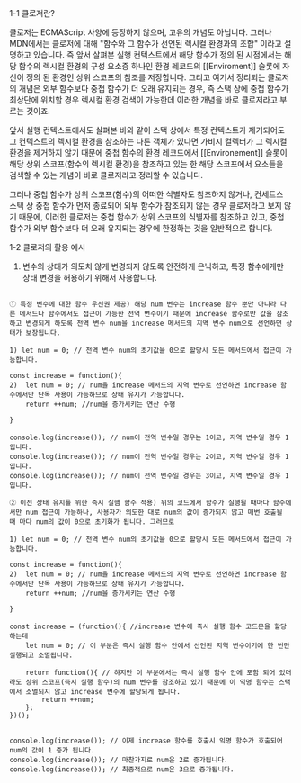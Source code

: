 1-1 클로저란?

클로저는 ECMAScript 사양에 등장하지 않으며, 고유의 개념도 아닙니다. 그러나 MDN에서는 클로저에 대해 "함수와 그 함수가 선언된 렉시컬 환경과의 조합" 이라고 설명하고 있습니다. 즉 앞서 살펴본 실행 컨텍스트에서 해당 함수가 정의 된 시점에서는 해당 함수의 렉시컬 환경의 구성 요소중 하나인 환경 레코드의 [[Enviroment]] 슬롯에 자신이 정의 된 환경인 상위 스코프의 참조를 저장합니다. 그리고 여기서 정리되는 클로저의 개념은 외부 함수보다 중첩 함수가 더 오래 유지되는 경우, 즉 스택 상에 중첩 함수가 최상단에 위치할 경우 렉시컬 환경 검색이 가능한데 이러한 개념을 바로 클로저라고 부르는 것이죠.

앞서 실행 컨텍스트에서도 살펴본 바와 같이 스택 상에서 특정 컨텍스트가 제거되어도 그 컨텍스트의 렉시컬 환경을 참조하는 다른 객체가 있다면 가비지 컬렉터가 그 렉시컬 환경을 제거하지 않기 때문에 중첩 함수의 환경 레코드에서 [[Environement]] 슬롯이 해당 상위 스코프(함수의 렉시컬 환경)을 참조하고 있는 한 해당 스코프에서 요소들을 검색할 수 있는 개념이 바로 클로저라고 정리할 수 있습니다.

그러나 중첩 함수가 상위 스코프(함수)의 어떠한 식별자도 참조하지 않거나, 컨세트스 스택 상 중첩 함수가 먼저 종료되어 외부 함수가 참조되지 않는 경우 클로저라고 보지 않기 때문에, 이러한 클로저는 중첩 함수가 상위 스코프의 식별자를 참조하고 있고, 중첩 함수가 외부 함수보다 더 오래 유지되는 경우에 한정하는 것을 일반적으로 합니다.

1-2 클로저의 활용 예시

1. 변수의 상태가 의도치 않게 변경되지 않도록 안전하게 은닉하고, 특정 함수에게만 상태 변경을 허용하기 위해서 사용합니다.

```

① 특정 변수에 대한 함수 우선권 제공) 해당 num 변수는 increase 함수 뿐만 아니라 다른 메서드나 함수에서도 접근이 가능한 전역 변수이기 때문에 increase 함수로만 값을 참조하고 변경되게 하도록 전역 변수 num을 increase 메서드의 지역 변수 num으로 선언하면 상태가 보장됩니다.

1) let num = 0; // 전역 변수 num의 초기값을 0으로 할당시 모든 메서드에서 접근이 가능합니다.

const increase = function(){
2)  let num = 0; // num을 increase 메서드의 지역 변수로 선언하면 increase 함수에서만 단독 사용이 가능하므로 상태 유지가 가능합니다.
    return ++num; //num을 증가시키는 연산 수행

}

console.log(increase()); // num이 전역 변수일 경우는 1이고, 지역 변수일 경우 1입니다.
console.log(increase()); // num이 전역 변수일 경우는 2이고, 지역 변수일 경우 1입니다.
console.log(increase()); // num이 전역 변수일 경우는 3이고, 지역 변수일 경우 1입니다.

② 이전 상태 유지를 위한 즉시 실햄 함수 적용) 위의 코드에서 함수가 실행될 때마다 함수에서만 num 접근이 가능하나, 사용자가 의도한 대로 num의 값이 증가되지 않고 매번 호출될 때 마다 num의 값이 0으로 초기화가 됩니다. 그러므로 

1) let num = 0; // 전역 변수 num의 초기값을 0으로 할당시 모든 메서드에서 접근이 가능합니다.

const increase = function(){
2)  let num = 0; // num을 increase 메서드의 지역 변수로 선언하면 increase 함수에서만 단독 사용이 가능하므로 상태 유지가 가능합니다.
    return ++num; //num을 증가시키는 연산 수행

}

const increase = (function(){ //increase 변수에 즉시 실행 함수 코드문을 할당하는데
    let num = 0; // 이 부분은 즉시 실행 함수 안에서 선언된 지역 변수이기에 한 번만 실행되고 소멸됩니다.
    
    return function(){ // 하지만 이 부분에서는 즉시 실행 함수 안에 포함 되어 있더라도 상위 스코프(즉시 실행 함수)의 num 변수를 참조하고 있기 때문에 이 익명 함수는 스택에서 소멸되지 않고 increase 변수에 할당되게 됩니다.
        return ++num;
    };
})();


console.log(increase()); // 이제 increase 함수를 호출시 익명 함수가 호출되어 num의 값이 1 증가 됩니다.
console.log(increase()); // 마찬가지로 num은 2로 증가됩니다.
console.log(increase()); // 최종적으로 num은 3으로 증가됩니다.

```
